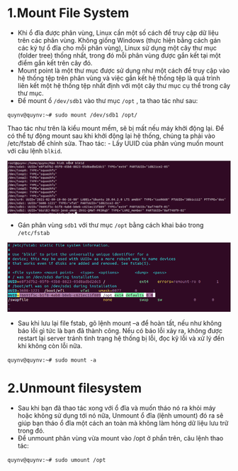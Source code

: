 # 1.Mount File System

- Khi ổ đĩa được phân vùng, Linux cần một số cách để truy cập dữ liệu trên các phân vùng. Không giống Windows (thực hiện bằng cách gán các ký tự ổ đĩa cho mỗi phân vùng), Linux sử dụng một cây thư mục (folder tree) thống nhất, trong đó mỗi phân vùng được gắn kết tại một điểm gắn kết trên cây đó.
- Mount point là một thư mục được sử dụng như một cách để truy cập vào hệ thống tệp trên phân vùng và việc gắn kết hệ thống tệp là quá trình liên kết một hệ thống tệp nhất định với một cây thư mục cụ thể trong cây thư mục.
- Để mount ổ `/dev/sdb1` vào thư mục `/opt` , ta thao tác như sau:

`quynv@quynv:~# sudo mount /dev/sdb1 /opt/`

  Thao tác như trên là kiểu mount mềm, sẽ bị mất nếu máy khởi động lại. Để có thể tự động mount sau khi khởi động lại hệ thống, chúng ta phải vào /etc/fstab để chỉnh sửa.
    Thao tác:
    - Lấy UUID của phân vùng muốn mount với câu lệnh `blkid`.
    
  <img src="https://github.com/lean15998/Linux/blob/main/images/08.1.PNG">
    
   - Gán phân vùng `sdb1` với thư mục `/opt` bằng cách khai báo trong `/etc/fstab`

  <img src="https://github.com/lean15998/Linux/blob/main/images/08.3.PNG">
  
  - Sau khi lưu lại file fstab, gõ lệnh mount –a để hoàn tất, nếu như không báo lỗi gì tức là bạn đã thành công. Nếu có báo lỗi xảy ra, không được restart lại server tránh tình trạng hệ thống bị lỗi, đọc kỹ lỗi và xử lý đến khi không còn lỗi nữa.

   `quynv@quynv:~# sudo mount -a`
  
  
  #  2.Unmount filesystem
  
  - Sau khi bạn đã thao tác xong với ổ đĩa và muốn tháo nó ra khỏi máy hoặc không sử dụng tới nó nữa, Unmount ổ đĩa (lệnh umount) đó ra sẽ giúp bạn tháo ổ đĩa một cách an toàn mà không làm hỏng dữ liệu lưu trữ trong đó.
  - Để unmount phân vùng vừa mount vào /opt ở phần trên, câu lệnh thao tác:
 
   `quynv@quynv:~# sudo umount /opt`

  
  
  

